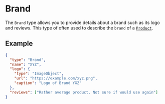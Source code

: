 # Brand

The `Brand` type allows you to provide details about a brand such as its logo and reviews. This type of often used to describe the `brand` of a [`Product`](/Product).

## Example

```json
{
  "type": "Brand",
  "name": "XYZ",
  "logo": {
    "type": "ImageObject",
    "url": "https://example.com/xyz.png",
    "caption": "Logo of Brand YXZ"
  },
  "reviews": ["Rather average product. Not sure if would use again"]
}
```
